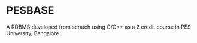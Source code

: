 # PESBASE
A RDBMS developed from scratch using C/C++ as a 2 credit course in PES University, Bangalore.
